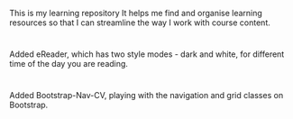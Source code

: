 This is my learning repository 
It helps me find and organise learning resources so that I can streamline the way I work with course content.

#
Added eReader, which has two style modes - dark and white, for different time of the day you are reading.

#
Added Bootstrap-Nav-CV, playing with the navigation and grid classes on Bootstrap.